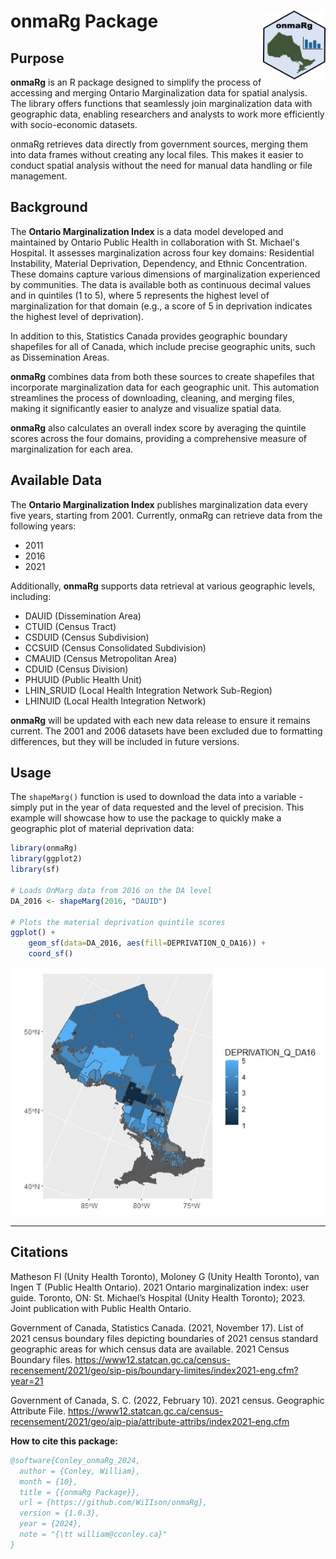 # onmaRg Package <img src="hexsticker.png"  width="100" height="110" align="right">

## Purpose

**onmaRg** is an R package designed to simplify the process of accessing and merging Ontario Marginalization data for spatial analysis. The library offers functions that seamlessly join marginalization data with geographic data, enabling researchers and analysts to work more efficiently with socio-economic datasets.

onmaRg retrieves data directly from government sources, merging them into data frames without creating any local files. This makes it easier to conduct spatial analysis without the need for manual data handling or file management.

## Background

The **Ontario Marginalization Index** is a data model developed and maintained by Ontario Public Health in collaboration with St. Michael's Hospital. It assesses marginalization across four key domains: Residential Instability, Material Deprivation, Dependency, and Ethnic Concentration. These domains capture various dimensions of marginalization experienced by communities. The data is available both as continuous decimal values and in quintiles (1 to 5), where 5 represents the highest level of marginalization for that domain (e.g., a score of 5 in deprivation indicates the highest level of deprivation).

In addition to this, Statistics Canada provides geographic boundary shapefiles for all of Canada, which include precise geographic units, such as Dissemination Areas.

**onmaRg** combines data from both these sources to create shapefiles that incorporate marginalization data for each geographic unit. This automation streamlines the process of downloading, cleaning, and merging files, making it significantly easier to analyze and visualize spatial data.

**onmaRg** also calculates an overall index score by averaging the quintile scores across the four domains, providing a comprehensive measure of marginalization for each area.

## Available Data

The **Ontario Marginalization Index** publishes marginalization data every five years, starting from 2001. Currently, onmaRg can retrieve data from the following years:
- 2011
- 2016
- 2021

Additionally, **onmaRg** supports data retrieval at various geographic levels, including:
- DAUID (Dissemination Area)
- CTUID (Census Tract)
- CSDUID (Census Subdivision)
- CCSUID (Census Consolidated Subdivision)
- CMAUID (Census Metropolitan Area)
- CDUID (Census Division)
- PHUUID (Public Health Unit)
- LHIN_SRUID (Local Health Integration Network Sub-Region)
- LHINUID (Local Health Integration Network)

**onmaRg** will be updated with each new data release to ensure it remains current. The 2001 and 2006 datasets have been excluded due to formatting differences, but they will be included in future versions.

## Usage

The `shapeMarg()` function is used to download the data into a variable - simply put in the year of data requested and the level of precision. This example will showcase how to use the package to quickly make a geographic plot of material deprivation data:

```r
library(onmaRg)
library(ggplot2)
library(sf)

# Loads OnMarg data from 2016 on the DA level
DA_2016 <- shapeMarg(2016, "DAUID")

# Plots the material deprivation quintile scores
ggplot() +
    geom_sf(data=DA_2016, aes(fill=DEPRIVATION_Q_DA16)) +
    coord_sf()
```
![](Example1.jpg)

---

## Citations

Matheson FI (Unity Health Toronto), Moloney G (Unity Health Toronto), van Ingen T (Public Health Ontario). 2021 Ontario marginalization index: user guide. Toronto, ON: St. Michael’s Hospital (Unity Health Toronto); 2023. Joint publication with Public Health Ontario.

Government of Canada, Statistics Canada. (2021, November 17). List of 2021 census boundary files depicting boundaries of 2021 census standard geographic areas for which census data are available. 2021 Census Boundary files. https://www12.statcan.gc.ca/census-recensement/2021/geo/sip-pis/boundary-limites/index2021-eng.cfm?year=21

Government of Canada, S. C. (2022, February 10). 2021 census. Geographic Attribute File. https://www12.statcan.gc.ca/census-recensement/2021/geo/aip-pia/attribute-attribs/index2021-eng.cfm

**How to cite this package:**

```bibtex
@software{Conley_onmaRg_2024,
  author = {Conley, William},
  month = {10},
  title = {{onmaRg Package}},
  url = {https://github.com/WiIIson/onmaRg},
  version = {1.0.3},
  year = {2024},
  note = "{\tt william@cconley.ca}"
}
```